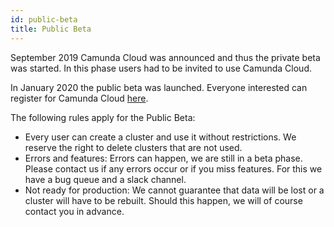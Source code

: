 ```yaml
---
id: public-beta
title: Public Beta
---
```


September 2019 Camunda Cloud was announced and thus the private beta was started. In this phase users had to be invited to use Camunda Cloud.

In January 2020 the public beta was launched. Everyone interested can register for Camunda Cloud [here](https://accounts.cloud.camunda.io/signup).

The following rules apply for the Public Beta:

- Every user can create a cluster and use it without restrictions. We reserve the right to delete clusters that are not used.
- Errors and features: Errors can happen, we are still in a beta phase. Please contact us if any errors occur or if you miss features. For this we have a bug queue and a slack channel.
- Not ready for production: We cannot guarantee that data will be lost or a cluster will have to be rebuilt. Should this happen, we will of course contact you in advance.
